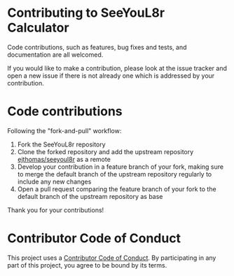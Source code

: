 # Contributing to SeeYouL8r Calculator

Code contributions, such as features, bug fixes and tests, and documentation are all welcomed.

If you would like to make a contribution, please look at the issue tracker and open a new issue if there is not already one which is addressed by your contribution.

# Code contributions

Following the "fork-and-pull" workflow:
1. Fork the SeeYouL8r repository
2. Clone the forked repository and add the upstream repository [ejthomas/seeyoul8r](https://github.com/ejthomas/seeyoul8r) as a remote
3. Develop your contribution in a feature branch of your fork, making sure to merge the default branch of the upstream repository regularly to include any new changes
4. Open a pull request comparing the feature branch of your fork to the default branch of the upstream repository as base

Thank you for your contributions!

# Contributor Code of Conduct
This project uses a [Contributor Code of Conduct](CODE_OF_CONDUCT.md). By participating in any part of this project, you agree to be bound by its terms.
